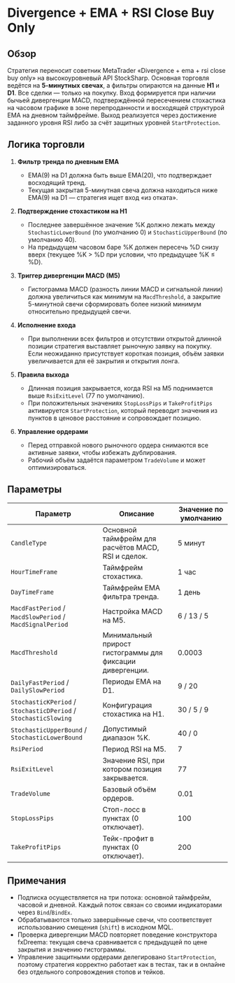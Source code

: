 # Divergence + EMA + RSI Close Buy Only

## Обзор

Стратегия переносит советник MetaTrader «Divergence + ema + rsi close buy only» на высокоуровневый API StockSharp. Основная торговля ведётся на **5-минутных свечах**, а фильтры опираются на данные **H1** и **D1**. Все сделки — только на покупку. Вход формируется при наличии бычьей дивергенции MACD, подтверждённой пересечением стохастика на часовом графике в зоне перепроданности и восходящей структурой EMA на дневном таймфрейме. Выход реализуется через достижение заданного уровня RSI либо за счёт защитных уровней `StartProtection`.

## Логика торговли

1. **Фильтр тренда по дневным EMA**
   - EMA(9) на D1 должна быть выше EMA(20), что подтверждает восходящий тренд.
   - Текущая закрытая 5-минутная свеча должна находиться ниже EMA(9) на D1 — стратегия ищет вход «из отката».

2. **Подтверждение стохастиком на H1**
   - Последнее завершённое значение %K должно лежать между `StochasticLowerBound` (по умолчанию 0) и `StochasticUpperBound` (по умолчанию 40).
   - На предыдущем часовом баре %K должен пересечь %D снизу вверх (текущее %K > %D при условии, что предыдущее %K ≤ %D).

3. **Триггер дивергенции MACD (M5)**
   - Гистограмма MACD (разность линии MACD и сигнальной линии) должна увеличиться как минимум на `MacdThreshold`, а закрытие 5-минутной свечи сформировать более низкий минимум относительно предыдущей свечи.

4. **Исполнение входа**
   - При выполнении всех фильтров и отсутствии открытой длинной позиции стратегия выставляет рыночную заявку на покупку. Если неожиданно присутствует короткая позиция, объём заявки увеличивается для её закрытия и открытия лонга.

5. **Правила выхода**
   - Длинная позиция закрывается, когда RSI на M5 поднимается выше `RsiExitLevel` (77 по умолчанию).
   - При положительных значениях `StopLossPips` и `TakeProfitPips` активируется `StartProtection`, который переводит значения из пунктов в ценовое расстояние и сопровождает позицию.

6. **Управление ордерами**
   - Перед отправкой нового рыночного ордера снимаются все активные заявки, чтобы избежать дублирования.
   - Рабочий объём задаётся параметром `TradeVolume` и может оптимизироваться.

## Параметры

| Параметр | Описание | Значение по умолчанию |
|----------|----------|-----------------------|
| `CandleType` | Основной таймфрейм для расчётов MACD, RSI и сделок. | 5 минут |
| `HourTimeFrame` | Таймфрейм стохастика. | 1 час |
| `DayTimeFrame` | Таймфрейм EMA фильтра тренда. | 1 день |
| `MacdFastPeriod` / `MacdSlowPeriod` / `MacdSignalPeriod` | Настройка MACD на M5. | 6 / 13 / 5 |
| `MacdThreshold` | Минимальный прирост гистограммы для фиксации дивергенции. | 0.0003 |
| `DailyFastPeriod` / `DailySlowPeriod` | Периоды EMA на D1. | 9 / 20 |
| `StochasticKPeriod` / `StochasticDPeriod` / `StochasticSlowing` | Конфигурация стохастика на H1. | 30 / 5 / 9 |
| `StochasticUpperBound` / `StochasticLowerBound` | Допустимый диапазон %K. | 40 / 0 |
| `RsiPeriod` | Период RSI на M5. | 7 |
| `RsiExitLevel` | Значение RSI, при котором позиция закрывается. | 77 |
| `TradeVolume` | Базовый объём ордеров. | 0.01 |
| `StopLossPips` | Стоп-лосс в пунктах (0 отключает). | 100 |
| `TakeProfitPips` | Тейк-профит в пунктах (0 отключает). | 200 |

## Примечания

- Подписка осуществляется на три потока: основной таймфрейм, часовой и дневной. Каждый поток связан со своими индикаторами через `Bind`/`BindEx`.
- Обрабатываются только завершённые свечи, что соответствует использованию смещения (`shift`) в исходном MQL.
- Проверка дивергенции MACD повторяет поведение конструктора fxDreema: текущая свеча сравнивается с предыдущей по цене закрытия и значению гистограммы.
- Управление защитными ордерами делегировано `StartProtection`, поэтому стратегия корректно работает как в тестах, так и в онлайне без отдельного сопровождения стопов и тейков.
